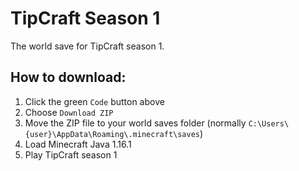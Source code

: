 # TipCraft Season 1
 The world save for TipCraft season 1.


## How to download:
 1. Click the green `Code` button above
 2. Choose `Download ZIP`
 3. Move the ZIP file to your world saves folder (normally `C:\Users\{user}\AppData\Roaming\.minecraft\saves`)
 4. Load Minecraft Java 1.16.1
 5. Play TipCraft season 1
